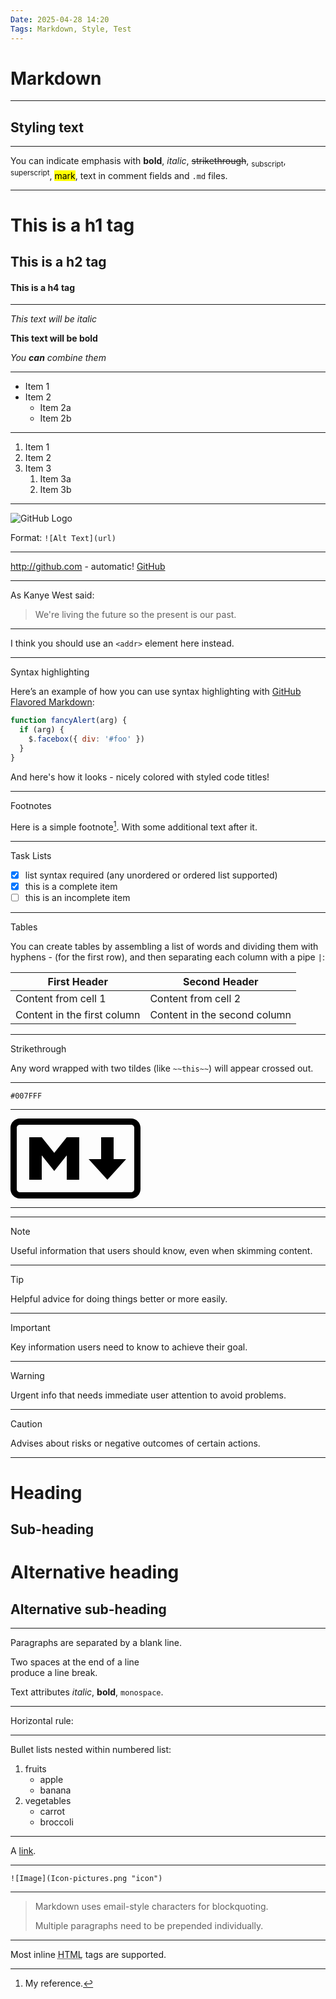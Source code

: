 ```yaml
---
Date: 2025-04-28 14:20
Tags: Markdown, Style, Test
---
```


# Markdown

---

## Styling text

---

You can indicate emphasis with **bold**, *italic*, ~~strikethrough~~, <sub>subscript</sub>, <sup>superscript</sup>, <mark>mark</mark>,  text in comment fields and `.md` files.

---

# This is a h1 tag

## This is a h2 tag

#### This is a h4 tag

---

_This text will be italic_

**This text will be bold**

_You **can** combine them_

---

- Item 1
- Item 2
    - Item 2a
    - Item 2b

---

1. Item 1
1. Item 2
1. Item 3
    1. Item 3a
    1. Item 3b

---

![GitHub Logo](https://github.githubassets.com/images/modules/logos_page/GitHub-Mark.png)

Format: `![Alt Text](url)`

---

http://github.com - automatic!
[GitHub](http://github.com)

---

As Kanye West said:

> We're living the future so
> the present is our past.

---

I think you should use an
`<addr>` element here instead.

---

Syntax highlighting

Here’s an example of how you can use syntax highlighting with [GitHub Flavored Markdown](https://help.github.com/articles/basic-writing-and-formatting-syntax/):

```js:fancyAlert.js
function fancyAlert(arg) {
  if (arg) {
    $.facebox({ div: '#foo' })
  }
}
```

And here's how it looks - nicely colored with styled code titles!

---

Footnotes

Here is a simple footnote[^1]. With some additional text after it.

[^1]: My reference.

---

Task Lists

- [x] list syntax required (any unordered or ordered list supported)
- [x] this is a complete item
- [ ] this is an incomplete item

---

Tables

You can create tables by assembling a list of words and dividing them with hyphens - (for the first row), and then separating each column with a pipe `|`:

| First Header                | Second Header                |
| --------------------------- | ---------------------------- |
| Content from cell 1         | Content from cell 2          |
| Content in the first column | Content in the second column |

---

Strikethrough

Any word wrapped with two tildes (like `~~this~~`) will appear crossed out.

---

`#007FFF`

---

<svg fill="none" height="128" viewBox="0 0 208 128" width="208" xmlns="http://www.w3.org/2000/svg"><g fill="#000"><path clip-rule="evenodd" d="m15 10c-2.7614 0-5 2.2386-5 5v98c0 2.761 2.2386 5 5 5h178c2.761 0 5-2.239 5-5v-98c0-2.7614-2.239-5-5-5zm-15 5c0-8.28427 6.71573-15 15-15h178c8.284 0 15 6.71573 15 15v98c0 8.284-6.716 15-15 15h-178c-8.28427 0-15-6.716-15-15z" fill-rule="evenodd"/><path d="m30 98v-68h20l20 25 20-25h20v68h-20v-39l-20 25-20-25v39zm125 0-30-33h20v-35h20v35h20z"/></g></svg>

---

<!-- This content will not appear in the rendered Markdown -->

---

> [!NOTE]
> Useful information that users should know, even when skimming content.

---

> [!TIP]
> Helpful advice for doing things better or more easily.

---

> [!IMPORTANT]
> Key information users need to know to achieve their goal.

---

> [!WARNING]
> Urgent info that needs immediate user attention to avoid problems.

---

> [!CAUTION]
> Advises about risks or negative outcomes of certain actions.

---

Heading
=======

Sub-heading
-----------

# Alternative heading

## Alternative sub-heading

---

Paragraphs are separated 
by a blank line.

Two spaces at the end of a line  
produce a line break.

Text attributes _italic_, **bold**, `monospace`.

---

Horizontal rule:

---

Bullet lists nested within numbered list:

  1. fruits
     * apple
     * banana
  2. vegetables
     - carrot
     - broccoli

---

A [link](http://example.com).

---

`![Image](Icon-pictures.png "icon")`

---

> Markdown uses email-style
characters for blockquoting.
>
> Multiple paragraphs need to be prepended individually.

---

Most inline <abbr title="Hypertext Markup Language">HTML</abbr> tags are supported.

